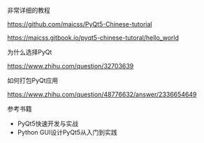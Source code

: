 非常详细的教程

https://github.com/maicss/PyQt5-Chinese-tutorial

https://maicss.gitbook.io/pyqt5-chinese-tutoral/hello_world

为什么选择PyQt

https://www.zhihu.com/question/32703639

如何打包PyQt应用

https://www.zhihu.com/question/48776632/answer/2336654649



参考书籍

- PyQt5快速开发与实战
- Python GUI设计PyQt5从入门到实践